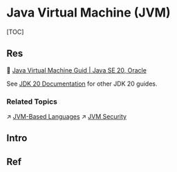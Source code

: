 # Java Virtual Machine (JVM)

[TOC]



## Res
📂 [Java Virtual Machine Guid | Java SE 20, Oracle](https://docs.oracle.com/en/java/javase/20/vm/java-virtual-machine-technology-overview.html)

See [JDK 20 Documentation](https://www.oracle.com/pls/topic/lookup?ctx=javase20&id=homepage) for other JDK 20 guides.


### Related Topics
↗ [JVM-Based Languages](../../../../Compiled%20Languages/⚰️%20JVM-Based%20Languages/JVM-Based%20Languages.md)
↗ [JVM Security](../../../../../../CyberSecurity/Application%20Security/Virtualization%20Security/JVM%20Security/JVM%20Security.md)



## Intro


## Ref

